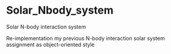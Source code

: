 # Solar_Nbody_system


Solar N-body interaction system


Re-implementation my previous N-body interaction solar system assignment as object-oriented style
